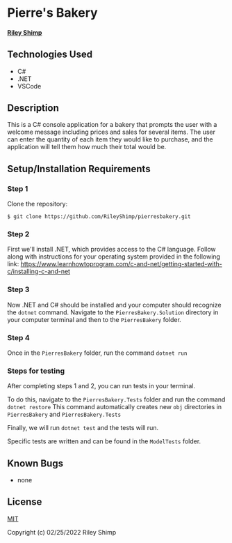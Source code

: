 # Pierre's Bakery

#### [Riley Shimp](https://www.github.com/rileyshimp)

## Technologies Used

* C#
* .NET
* VSCode

## Description
This is a C# console application for a bakery that prompts the user with a welcome message including prices and sales for several items. The user can enter the quantity of each item they would like to purchase, and the application will tell them how much their total would be.

## Setup/Installation Requirements

### Step 1
Clone the repository:
``` 
$ git clone https://github.com/RileyShimp/pierresbakery.git 
```
### Step 2
First we'll install .NET, which provides access to the C# language. Follow along with instructions for your operating system provided in the following link: 
https://www.learnhowtoprogram.com/c-and-net/getting-started-with-c/installing-c-and-net

### Step 3
Now .NET and C# should be installed and your computer should recognize the `dotnet` command.
Navigate to the `PierresBakery.Solution` directory in your computer terminal and then to the `PierresBakery` folder.

### Step 4
Once in the `PierresBakery` folder, run the command `dotnet run`

### Steps for testing
After completing steps 1 and 2, you can run tests in your terminal.

To do this, navigate to the `PierresBakery.Tests` folder and run the command `dotnet restore`
This command automatically creates new `obj` directories in `PierresBakery` and `PierresBakery.Tests`

Finally, we will run `dotnet test` and the tests will run.

Specific tests are written and can be found in the `ModelTests` folder.

## Known Bugs

* none

## License

[MIT](https://opensource.org/licenses/MIT)

Copyright (c) 02/25/2022 Riley Shimp